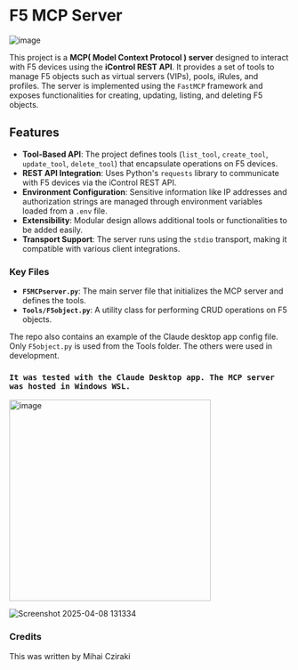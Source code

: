 # F5 MCP Server

![image](https://github.com/user-attachments/assets/5d4b7f73-c19c-4c3f-8222-184372f57381)

This project is a **MCP( Model Context Protocol ) server** designed to interact with F5 devices using the **iControl REST API**. It provides a set of tools to manage F5 objects such as virtual servers (VIPs), pools, iRules, and profiles. The server is implemented using the `FastMCP` framework and exposes functionalities for creating, updating, listing, and deleting F5 objects.

## Features

- **Tool-Based API**: The project defines tools (`list_tool`, `create_tool`, `update_tool`, `delete_tool`) that encapsulate operations on F5 devices.
- **REST API Integration**: Uses Python's `requests` library to communicate with F5 devices via the iControl REST API.
- **Environment Configuration**: Sensitive information like IP addresses and authorization strings are managed through environment variables loaded from a `.env` file.
- **Extensibility**: Modular design allows additional tools or functionalities to be added easily.
- **Transport Support**: The server runs using the `stdio` transport, making it compatible with various client integrations.

### Key Files

- **`F5MCPserver.py`**: The main server file that initializes the MCP server and defines the tools.
- **`Tools/F5object.py`**: A utility class for performing CRUD operations on F5 objects.

The repo also contains an example of the Claude desktop app config file.
Only `F5object.py` is used from the Tools folder. The others were used in development.

### `It was tested with the Claude Desktop app. The MCP server was hosted in Windows WSL.`


<img width="362" alt="image" src="https://github.com/user-attachments/assets/06ac07e0-2ab7-4675-8c7b-c3809bc364ad" />

![Screenshot 2025-04-08 131334](https://github.com/user-attachments/assets/06ac07e0-2ab7-4675-8c7b-c3809bc364ad)

### Credits
This was written by Mihai Cziraki
